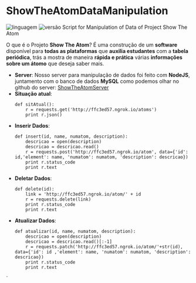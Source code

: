 
# ShowTheAtomDataManipulation
![linguagem](https://img.shields.io/badge/Python-2.7-brightgreen.svg)
![versão](https://img.shields.io/badge/version-v0.2-orange.svg)
Script for Manipulation of Data of Project Show The Atom

O que é o Projeto **Show The Atom**? É uma construção de um **software** disponível para **todas as plataformas** que **auxilia estudantes** com a **tabela periódica**, trás a mostra de maneira **rápida e prática** várias **informações sobre um átomo** que deseja saber mais.

- **Server**:
	Nosso server  para manipulação de dados foi feito com **NodeJS**, juntamento com o banco de dados **MySQL** como podemos olhar no github do server: [ShowTheAtomServer](https://github.com/ProfessorJamesBach/ShowTheAtomServer)
 - **Situação atual**:
	 ````
	 def sitAtual():
	     r = requests.get('http://ffc3ed57.ngrok.io/atoms')
	     print r.json()
	 ````
 - **Inserir Dados**:
	 ````
	 def insert(id, name, numatom, description):
	     descricao = open(description)
	     descricao = descricao.read()
	     r = requests.post('http://ffc3ed57.ngrok.io/atom', data={'id': id,'element': name, 'numatom': numatom, 'description': descricao})
	     print r.status_code
	     print r.text 
	 ````
- **Deletar Dados**:
	````
	def delete(id):
	    link = 'http://ffc3ed57.ngrok.io/atom/' + id
	    r = requests.delete(link)
	    print r.status_code
	    print r.text
	````
- **Atualizar Dados**:
	````
	def atualizar(id, name, numatom, description):
	    descricao = open(description)
	    descricao = descricao.read()[:-1]
	    r = requests.patch('http://ffc3ed57.ngrok.io/atom/'+str(id), data={'id': id ,'element': name, 'numatom': numatom, 'description': descricao})
	    print r.status_code
	    print r.text
	````






`

